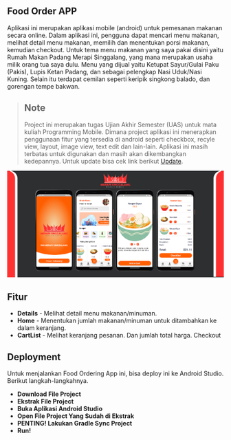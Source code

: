 ## Food Order APP

Aplikasi ini merupakan aplikasi mobile (android) untuk pemesanan makanan secara online. Dalam aplikasi ini, pengguna dapat mencari menu makanan, melihat detail menu makanan, memilih dan menentukan porsi makanan, kemudian checkout.
Untuk tema menu makanan yang saya pakai disini yaitu Rumah Makan Padang Merapi Singgalang, yang mana merupakan usaha milik orang tua saya dulu. Menu yang dijual yaitu Ketupat Sayur/Gulai Paku (Pakis), Lupis Ketan Padang, dan sebagai pelengkap Nasi Uduk/Nasi Kuning.
Selain itu terdapat cemilan seperti keripik singkong balado, dan gorengan tempe bakwan.

> ## Note
>
> Project ini merupakan tugas Ujian Akhir Semester (UAS) untuk mata kuliah Programming Mobile. Dimana project aplikasi ini menerapkan penggunaan fitur yang tersedia di android seperti checkbox, recyle view, layout, image view, text edit dan lain-lain.
> Aplikasi ini masih terbatas untuk digunakan dan masih akan dikembangkan kedepannya. Untuk update bisa cek link berikut [Update](https://github.com/aderamassxml/projectUAS).

![preview aplikasi](./media/prototype-app.png)

## Fitur

* **Details** - Melihat detail menu makanan/minuman.
* **Home** - Menentukan jumlah makanan/minuman untuk ditambahkan ke dalam keranjang.
* **CartList** - Melihat keranjang pesanan. Dan jumlah total harga. Checkout

## Deployment
Untuk menjalankan Food Ordering App ini, bisa deploy ini ke Android Studio. Berikut langkah-langkahnya.

* **Download File Project**
* **Ekstrak File Project**
* **Buka Aplikasi Android Studio**
* **Open File Project Yang Sudah di Ekstrak**
* **PENTING! Lakukan Gradle Sync Project**
* **Run!**



